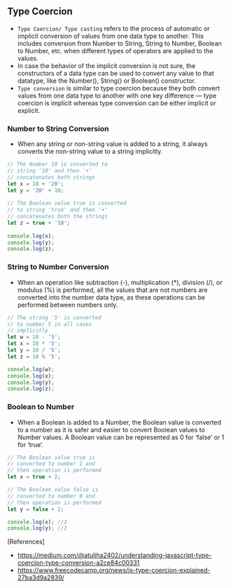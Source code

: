 ## Type Coercion

- `Type Coercion/ Type casting` refers to the process of automatic or implicit conversion of values from one data type to another. This includes conversion from Number to String, String to Number, Boolean to Number, etc. when different types of operators are applied to the values.
- In case the behavior of the implicit conversion is not sure, the constructors of a data type can be used to convert any value to that datatype, like the Number(), String() or Boolean() constructor.
- `Type conversion` is similar to type coercion because they both convert values from one data type to another with one key difference — type coercion is implicit whereas type conversion can be either implicit or explicit.

### Number to String Conversion
- When any string or non-string value is added to a string, it always converts the non-string value to a string implicitly. 

```js
// The Number 10 is converted to
// string '10' and then '+'
// concatenates both strings   
let x = 10 + '20';
let y = '20' + 10;
 
// The Boolean value true is converted
// to string 'true' and then '+'
// concatenates both the strings
let z = true + '10';
 
console.log(x);
console.log(y);
console.log(z);
```

### String to Number Conversion
- When an operation like subtraction (-), multiplication (*), division (/), or modulus (%) is performed, all the values that are not numbers are converted into the number data type, as these operations can be performed between numbers only. 
```js
// The string '5' is converted
// to number 5 in all cases
// implicitly
let w = 10 - '5';
let x = 10 * '5';
let y = 10 / '5';
let z = 10 % '5';

console.log(w);
console.log(x);
console.log(y);
console.log(z);
```

### Boolean to Number
- When a Boolean is added to a Number, the Boolean value is converted to a number as it is safer and easier to convert Boolean values to Number values. A Boolean value can be represented as 0 for ‘false’ or 1 for ‘true’. 

```js
// The Boolean value true is
// converted to number 1 and
// then operation is performed
let x = true + 2;

// The Boolean value false is
// converted to number 0 and
// then operation is performed
let y = false + 2;

console.log(x); //3
console.log(y); //2
```

[References]
- https://medium.com/@atuljha2402/understanding-javascript-type-coercion-type-conversion-a2ce84c00331
- https://www.freecodecamp.org/news/js-type-coercion-explained-27ba3d9a2839/